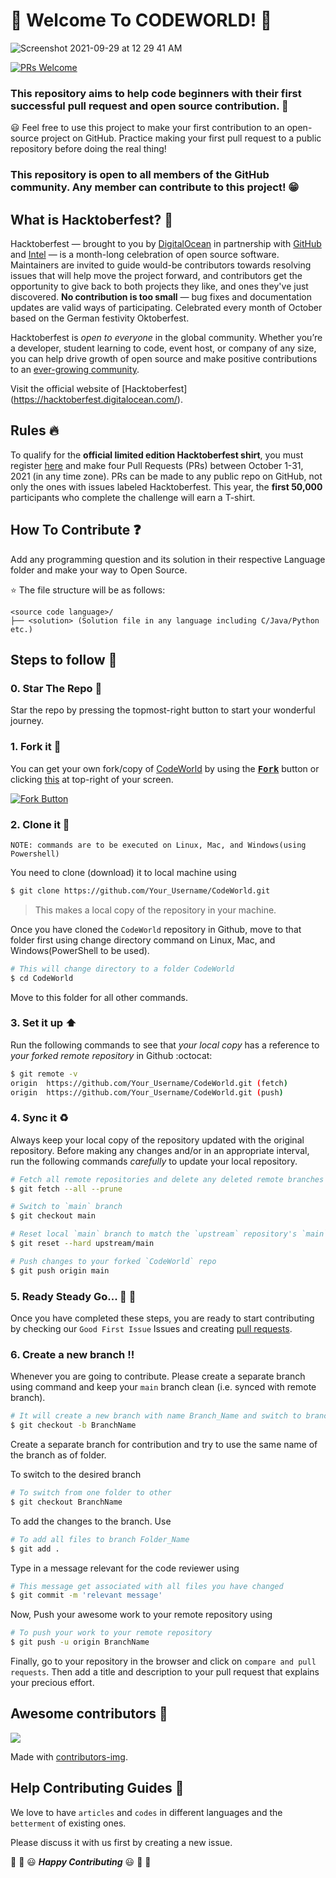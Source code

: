 # 🚀 Welcome To CODEWORLD! 🚀
![Screenshot 2021-09-29 at 12 29 41 AM](https://user-images.githubusercontent.com/29686102/135149193-d87a9188-6b54-4839-80dd-48d2a4983a80.png)

[![PRs Welcome](https://img.shields.io/badge/PRs-welcome-brightgreen.svg?style=flat-square)](http://makeapullrequest.com)

### This repository aims to help code beginners with their first successful pull request and open source contribution. 🍾

😃 Feel free to use this project to make your first contribution to an open-source project on GitHub. Practice making your first pull request to a public repository before doing the real thing!

### This repository is open to all members of the GitHub community. Any member can contribute to this project! :grin:

## What is Hacktoberfest? :thinking:
Hacktoberfest — brought to you by [DigitalOcean](https://hacktoberfest.digitalocean.com/) in partnership with [GitHub](https://github.blog/2017-09-27-celebrate-open-source-this-october-with-hacktoberfest/) and [Intel](https://www.intel.in/) — is a month-long celebration of open source software. Maintainers are invited to guide would-be contributors towards resolving issues that will help move the project forward, and contributors get the opportunity to give back to both projects they like, and ones they've just discovered. **No contribution is too small** — bug fixes and documentation updates are valid ways of participating. Celebrated every month of October based on the German festivity Oktoberfest.

Hacktoberfest is *open to everyone* in the global community. Whether you’re a developer, student learning to code, event host, or company of any size, you can help drive growth of open source and make positive contributions to an [ever-growing community](https://github.com/open-source). 

Visit the official website of [Hacktoberfest] (https://hacktoberfest.digitalocean.com/).

## Rules :fire:
To qualify for the __official limited edition Hacktoberfest shirt__, you must register [here](https://hacktoberfest.digitalocean.com/) and make four Pull Requests (PRs) between October 1-31, 2021 (in any time zone). PRs can be made to any public repo on GitHub, not only the ones with issues labeled Hacktoberfest. This year, the __first 50,000__ participants who complete the challenge will earn a T-shirt.

## How To Contribute ❓

Add any programming question and its solution in their respective Language folder and make your way to Open Source.

:star: The file structure will be as follows:

```
<source code language>/
├── <solution> (Solution file in any language including C/Java/Python etc.)
```

## Steps to follow :scroll:

### 0. Star The Repo :star2:

Star the repo by pressing the topmost-right button to start your wonderful journey.


### 1. Fork it :fork_and_knife:

You can get your own fork/copy of [CodeWorld](https://github.com/Priyanshu-Garg/CodeWorld) by using the <a href="https://github.com/Priyanshu-Garg/CodeWorld/new/master?readme=1#fork-destination-box"><kbd><b>Fork</b></kbd></a> button or clicking [this](https://github.com/Priyanshu-Garg/CodeWorld/new/master?readme=1#fork-destination-box) at top-right of your screen.

 [![Fork Button](https://help.github.com/assets/images/help/repository/fork_button.jpg)](https://github.com/Priyanshu-Garg/CodeWorld)


### 2. Clone it :busts_in_silhouette:

`NOTE: commands are to be executed on Linux, Mac, and Windows(using Powershell)`

You need to clone (download) it to local machine using

```sh
$ git clone https://github.com/Your_Username/CodeWorld.git
```

> This makes a local copy of the repository in your machine.

Once you have cloned the `CodeWorld` repository in Github, move to that folder first using change directory command on Linux, Mac, and Windows(PowerShell to be used).

```sh
# This will change directory to a folder CodeWorld
$ cd CodeWorld
```

Move to this folder for all other commands.

### 3. Set it up :arrow_up:

Run the following commands to see that *your local copy* has a reference to *your forked remote repository* in Github :octocat:

```sh
$ git remote -v
origin  https://github.com/Your_Username/CodeWorld.git (fetch)
origin  https://github.com/Your_Username/CodeWorld.git (push)
```

### 4. Sync it :recycle:

Always keep your local copy of the repository updated with the original repository.
Before making any changes and/or in an appropriate interval, run the following commands *carefully* to update your local repository.

```sh
# Fetch all remote repositories and delete any deleted remote branches
$ git fetch --all --prune

# Switch to `main` branch
$ git checkout main

# Reset local `main` branch to match the `upstream` repository's `main` branch
$ git reset --hard upstream/main

# Push changes to your forked `CodeWorld` repo
$ git push origin main
```

### 5. Ready Steady Go... :turtle: :rabbit2:

Once you have completed these steps, you are ready to start contributing by checking our `Good First Issue` Issues and creating [pull requests](https://github.com/Priyanshu-Garg/CodeWorld/pulls).

### 6. Create a new branch :bangbang:

Whenever you are going to contribute. Please create a separate branch using command and keep your `main` branch clean (i.e. synced with remote branch).

```sh
# It will create a new branch with name Branch_Name and switch to branch Folder_Name
$ git checkout -b BranchName
```

Create a separate branch for contribution and try to use the same name of the branch as of folder.

To switch to the desired branch

```sh
# To switch from one folder to other
$ git checkout BranchName
```

To add the changes to the branch. Use

```sh
# To add all files to branch Folder_Name
$ git add .
```

Type in a message relevant for the code reviewer using

```sh
# This message get associated with all files you have changed
$ git commit -m 'relevant message'
```

Now, Push your awesome work to your remote repository using

```sh
# To push your work to your remote repository
$ git push -u origin BranchName
```

Finally, go to your repository in the browser and click on `compare and pull requests`.
Then add a title and description to your pull request that explains your precious effort.

## Awesome contributors :star_struck:
<a href="https://github.com/Priyanshu-Garg/CodeWorld/graphs/contributors">
  <img src="https://contributors-img.web.app/image?repo=Priyanshu-Garg/CodeWorld&max=300" />
</a>

Made with [contributors-img](https://contributors-img.web.app).

## Help Contributing Guides :crown:

We love to have `articles` and `codes` in different languages and the `betterment` of existing ones.

Please discuss it with us first by creating a new issue.

:tada: :confetti_ball: :smiley: _**Happy Contributing**_ :smiley: :confetti_ball: :tada:


